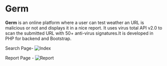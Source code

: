 Germ
====

**Germ** is an online platform where a user can test weather an URL is malicious or not and displays it in a nice report. It uses virus total API v2.0 to scan the submitted URL with 50+ anti-virus signatures.It is developed in PHP for backend and Bootstrap.

Search Page-
  ![Index](https://github.com/vjex/Germ/blob/master/Index.png)
  
Report Page - 
  ![Report](https://github.com/vjex/Germ/blob/master/report.png)
